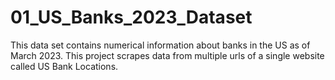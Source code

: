 # 01_US_Banks_2023_Dataset
 This data set contains numerical information about banks in the US as of March 2023. This project scrapes data from multiple urls of a single website called US Bank Locations. 
